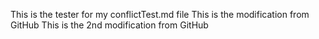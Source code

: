 This is the tester for my conflictTest.md file
This is the modification from GitHub
This is the 2nd modification from GitHub
